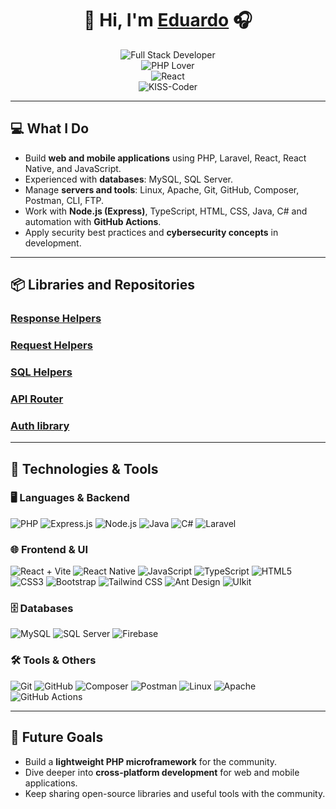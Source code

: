 <h1 align="center">👋 Hi, I'm <a href="https://github.com/EduardoGalindo25">Eduardo</a> 🎧</h1>

<p align="center">
  <img src="https://readme-typing-svg.herokuapp.com?font=Fira+Code&size=22&duration=3000&pause=1000&color=FF0000&center=true&vCenter=true&width=500&lines=Full+Stack+Developer" alt="Full Stack Developer" />
  <br>
  <img src="https://readme-typing-svg.herokuapp.com?font=Fira+Code&size=22&duration=3000&pause=1000&color=8A2BE2&center=true&vCenter=true&width=500&lines=PHP+Lover" alt="PHP Lover" />
<br>
  <img src="https://readme-typing-svg.herokuapp.com?font=Fira+Code&size=22&duration=3000&pause=1000&color=61DAFB&center=true&vCenter=true&width=500&lines=React" alt="React" />
  <br>
  <img src="https://readme-typing-svg.herokuapp.com?font=Fira+Code&size=22&duration=3000&pause=1000&color=00FF00&center=true&vCenter=true&width=500&lines=KISS-Coder" alt="KISS-Coder" />
  
</p>


---

## 💻 What I Do

- Build **web and mobile applications** using PHP, Laravel, React, React Native, and JavaScript.  
- Experienced with **databases**: MySQL, SQL Server.  
- Manage **servers and tools**: Linux, Apache, Git, GitHub, Composer, Postman, CLI, FTP.  
- Work with **Node.js (Express)**, TypeScript, HTML, CSS, Java, C# and automation with **GitHub Actions**.  
- Apply security best practices and **cybersecurity concepts** in development.

---

## 📦 Libraries and Repositories

<h3><a href="https://github.com/EduardoGalindo25/response-helpers">Response Helpers</a></h3>
<h3><a href="https://github.com/EduardoGalindo25/request-helpers">Request Helpers</a></h3>
<h3><a href="https://github.com/EduardoGalindo25/sql-helpers">SQL Helpers</a></h3>
<h3><a href="https://github.com/EduardoGalindo25/php-api-router">API Router</a></h3>
<h3><a href="https://github.com/EduardoGalindo25/auth-library">Auth library</a></h3>

---

## 🌟 Technologies & Tools

### 🖥 Languages & Backend
![PHP](https://img.shields.io/badge/PHP-777BB4?style=for-the-badge&logo=php&logoColor=white)
![Express.js](https://img.shields.io/badge/Express.js-000000?style=for-the-badge&logo=express&logoColor=white)
![Node.js](https://img.shields.io/badge/Node.js-339933?style=for-the-badge&logo=node.js&logoColor=white)
![Java](https://img.shields.io/badge/Java-007396?style=for-the-badge&logo=java&logoColor=white)
![C#](https://img.shields.io/badge/C%23-239120?style=for-the-badge&logo=c-sharp&logoColor=white)
![Laravel](https://img.shields.io/badge/Laravel-FF2D20?style=for-the-badge&logo=laravel&logoColor=white)

### 🌐 Frontend & UI
![React + Vite](https://img.shields.io/badge/React%20%2B%20Vite-61DAFB?style=for-the-badge&logo=react&logoColor=black&labelColor=646CFF)
![React Native](https://img.shields.io/badge/React%20Native-61DAFB?style=for-the-badge&logo=react&logoColor=black)
![JavaScript](https://img.shields.io/badge/JavaScript-F7DF1E?style=for-the-badge&logo=javascript&logoColor=black)
![TypeScript](https://img.shields.io/badge/TypeScript-3178C6?style=for-the-badge&logo=typescript&logoColor=white)
![HTML5](https://img.shields.io/badge/HTML5-E34F26?style=for-the-badge&logo=html5&logoColor=white)
![CSS3](https://img.shields.io/badge/CSS3-1572B6?style=for-the-badge&logo=css3&logoColor=white)
![Bootstrap](https://img.shields.io/badge/Bootstrap-7952B3?style=for-the-badge&logo=bootstrap&logoColor=white)
![Tailwind CSS](https://img.shields.io/badge/Tailwind%20CSS-06B6D4?style=for-the-badge&logo=tailwind-css&logoColor=white)
![Ant Design](https://img.shields.io/badge/Ant%20Design-0170FE?style=for-the-badge&logo=ant-design&logoColor=white)
![UIkit](https://img.shields.io/badge/UIkit-222C36?style=for-the-badge&logo=uikit&logoColor=white)

### 🗄 Databases
![MySQL](https://img.shields.io/badge/MySQL-4479A1?style=for-the-badge&logo=mysql&logoColor=white)
![SQL Server](https://img.shields.io/badge/SQL%20Server-CC2927?style=for-the-badge&logo=microsoft%20sql%20server&logoColor=white)
![Firebase](https://img.shields.io/badge/Firebase-FFCA28?style=for-the-badge&logo=firebase&logoColor=black)

### 🛠 Tools & Others
![Git](https://img.shields.io/badge/Git-F05032?style=for-the-badge&logo=git&logoColor=white)
![GitHub](https://img.shields.io/badge/GitHub-181717?style=for-the-badge&logo=github&logoColor=white)
![Composer](https://img.shields.io/badge/Composer-0A0A0A?style=for-the-badge&logo=composer&logoColor=white)
![Postman](https://img.shields.io/badge/Postman-FF6C37?style=for-the-badge&logo=postman&logoColor=white)
![Linux](https://img.shields.io/badge/Linux-FCC624?style=for-the-badge&logo=linux&logoColor=black)
![Apache](https://img.shields.io/badge/Apache-FC6C0D?style=for-the-badge&logo=apache&logoColor=white)
![GitHub Actions](https://img.shields.io/badge/GitHub%20Actions-2088FF?style=for-the-badge&logo=github-actions&logoColor=white)


---

## 🚀 Future Goals

- Build a **lightweight PHP microframework** for the community.  
- Dive deeper into **cross-platform development** for web and mobile applications.  
- Keep sharing open-source libraries and useful tools with the community.


